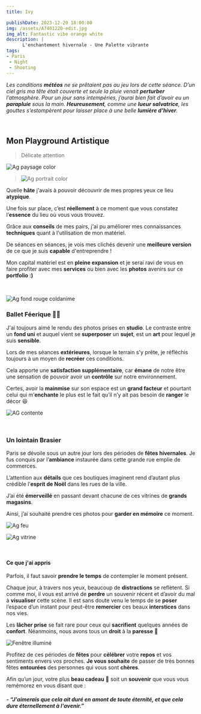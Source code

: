 ```yaml
---
title: Ivy

publishDate: 2023-12-20 18:00:00
img: /assets/A7401220-edit.jpg
img_alt: Fantastic vibe orange white
description: |
      L'enchantement hivernale - Une Palette vibrante
tags:
- Paris
 - Night
 - Shooting
---
```


*Les conditions **météos** ne se prêtaient pas au jeu lors de cette séance. D’un ciel gris ma tête était couverte et seule la pluie venait **perturber** l’atmosphère. Pour un jour sans intempéries, j’aurai bien fait d’avoir eu un **parapluie** sous la main.
**Heureusement**, comme une **lueur salvatrice**, les gouttes s’estompèrent pour laisser place à une belle **lumière d'hiver**.*

<p>&nbsp;</p>

## Mon Playground Artistique
>Délicate attention 

![Ag paysage color ](/assets/A7401134-editv2.jpg)

>![Ag portrait color](/assets/A7401138-edit.jpg)

Quelle **hâte** j'avais à pouvoir découvrir de mes propres yeux ce lieu **atypique**. 

Une fois sur place, c’est **réellement** à ce moment que vous constatez l’**essence** du lieu où vous vous trouvez.

Grâce aux **conseils** de mes pairs, j'ai pu améliorer mes connaissances **techniques** quant à l'utilisation de mon matériel. 

De séances en séances, je vois mes clichés devenir une **meilleure version** de ce que je suis **capable** d'entreprendre !

Mon capital matériel est en **pleine expansion** et je serai ravi de vous en faire profiter avec mes **services** ou bien avec les **photos** avenirs sur ce **portfolio :)**



<p>&nbsp;</p>

![Ag fond rouge coldanime](/assets/A7401238-editV6.jpg)

### Ballet Féerique 🧚‍♀️

J'ai toujours aimé le rendu des photos prises en **studio**. Le contraste entre un **fond uni** et auquel vient se **superposer** un **sujet**, est un **art** pour lequel je suis **sensible**. 

Lors de mes séances **extérieures**, lorsque le terrain s'y prête, je réfléchis toujours à un moyen de **recréer** ces conditions.

Cela apporte une **satisfaction supplémentaire**, car **émane** de notre être une sensation de pouvoir avoir un **contrôle** sur notre environnement. 

Certes, avoir la **mainmise** sur son espace est un **grand facteur** et pourtant celui qui m’**enchante** le plus est le fait qu’il n’y ait pas besoin de **ranger** le décor 😆



![AG contente](/assets/A7401268-edit.jpg)


<p>&nbsp;</p>

### Un lointain Brasier 

Paris se dévoile sous un autre jour lors des périodes de **fêtes hivernales**. Je fus conquis par l’**ambiance** instaurée dans cette grande rue emplie de commerces.

L’attention aux **détails** que ces boutiques imaginent rend d’autant plus crédible l’**esprit de Noël** dans les rues de la ville. 

J’ai été **émerveillé** en passant devant chacune de ces vitrines de **grands magasins**. 

Ainsi, j’ai souhaité prendre ces photos pour **garder en mémoire** ce moment.

![Ag feu](/assets/A7401314-editv2.jpg)

![Ag vitrine](/assets/A7401298-editv2crop.jpg)


<p>&nbsp;</p>

#### Ce que j'ai appris

Parfois, il faut savoir **prendre le temps** de contempler le moment présent. 

Chaque jour, à travers nos yeux, beaucoup de **distractions** se reflètent. Si comme moi, il vous est arrivé de **perdre** un souvenir récent et d’avoir du mal à **visualiser** cette scène. Il est sans doute venu le temps de se **poser** l’espace d’un instant pour peut-être **remercier** ces beaux **interstices** dans nos vies. 

Les **lâcher prise** se fait rare pour ceux qui **sacrifient** quelques années de **confort**. Néanmoins, nous avons tous un **droit** à la **paresse** 🫡

![Fenêtre illuminé](/assets/A7401322-edit.jpg)

Profitez de ces périodes de **fêtes** pour **célébrer** votre **repos** et vos sentiments envers vos proches. **Je vous souhaite** de passer de très bonnes fêtes **entourées** des personnes qui vous sont **chères**. 

Afin qu’un jour, votre plus **beau cadeau** 🎁 soit un **souvenir** que vous vous remémorez en vous disant que : 


##### - *“J'aimerais que cela ait duré en amont de toute éternité, et que cela dure éternellement à l'avenir.”*
